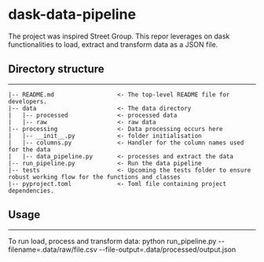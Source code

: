# dask-data-pipeline

The project was inspired Street Group. This repor leverages on dask functionalities to load, extract and transform data as a JSON file.

## Directory structure
------------

```
|-- README.md                  <- The top-level README file for developers.
|-- data                       <- The data directory
|   |-- processed              <- processed data
|   |-- raw                    <- raw data
|-- processing                 <- Data processing occurs here
|   |-- __init__.py            <- folder initialisation
|   |-- columns.py             <- Handler for the column names used for the data
|   |-- data_pipeline.py       <- processes and extract the data
|-- run_pipeline.py            <- Run the data pipeline
|-- tests                      <- Upcoming the tests folder to ensure robust working flow for the functions and classes
|-- pyproject.toml             <- Toml file containing project dependencies.
```


## Usage
------------
To run load, process and transform data:
python run_pipeline.py --filename=.data/raw/file.csv --file-output=.data/processed/output.json
